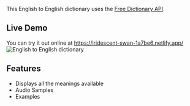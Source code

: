 This English to English dictionary uses the [Free Dictionary API](https://dictionaryapi.dev).

## Live Demo
You can try it out online at https://iridescent-swan-1a7be6.netlify.app/
![English to English dictionary](https://lh3.googleusercontent.com/Cyf9cfw7lHtCh7-7DbE-oQCcDrDLoHXcRG_g5Rye62y7lGM1l5d3Fp04hX5ebq2K3no-cpuZ4YbiXTGsdF01teo_0YuaUjl-smD7RIC8mcQY8SeWgf5vdgtttvWcDm0bz9q-LQmHAtauDJwgmbwzKQPWB9PB8OsydVCcqeAdXkkT8HNGgGi7_5ULsOAd2rvWupbN2zAqQcfwvMxlGLG-mbgSAVNep8X596ufgqqVmd_0LNTcJjJ79o1jLr9YpQA2dGZxiiVv7r_4RMMeqRJwao8bB7lKL9Ofv8wXKWTxDjz23l8e96V-3jOY5of1vMnl6Eh3AVmLS600TSXxha0eqxP5KsELWhT22LvY0ypPvvJGINqjsaTOu-Bb8bCjTTQpprJ3iZ9wvmIZKolF2RxLzibRV0EIwvEzvKTtSLXFJc5_JR9of0txRjmd6T6LP6AoLBfBA36UE13r1_afMcsrJH2KMw2Hf0xfCRn6WKAjWW4Bz2Ffvsd0a5Wl5lxIVlX7v6TG9MR2BAgdosDWzL4sOHYW01mkDYG_9n61K69KHGbQesqP31sLFFCJAKsg8uP9k-93bPft89hMIDzOC6xeWSaoV_n0rE3u-Eyr3dj5FaNO0k6SWTMap8vBXlCfAWAROhch1jqeZQdzanheUXSB1wzdO0RnNhvETWVf7Pz79Rngv-s98pnIsfKkDowOCAlZrxzPwQCe03gWP8BiNFta_AVgo3gPAseYR178xe2ktILLDn5av-4urvDbPB_Hj8w90LUkvxqONTl_N7jx8CvJ6wVrEQq7wlrtLKkKBYjm5sqhwFXYYN_Waskt9JhZmSDu-WeewDXkXs0a4y1hImE3_ADQUqXPKpqUl_HSzZ70PeMljbG01ys2sdTgWSXs46jBYaCjajSIldfFnqj3MjMIxxo91-_7QLw9SJPPw9RcXVMYUBxuOlL4FtJEsiwdNP5wcm1Djx21D3K8u4scXA=w1192-h759-no?authuser=0)

## Features
- Displays all the meanings available
- Audio Samples
- Examples
